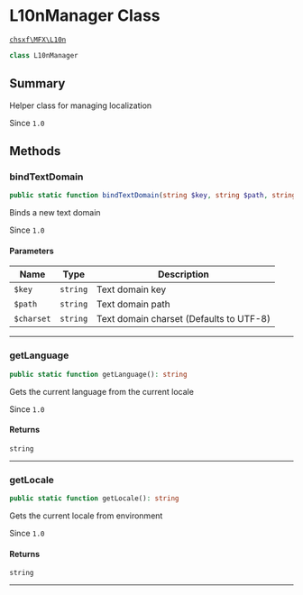 # L10nManager Class

[`chsxf\MFX\L10n`](API-Namespace-L10n)

```php
class L10nManager
```

## Summary

Helper class for managing localization

Since `1.0`

## Methods

### bindTextDomain

```php
public static function bindTextDomain(string $key, string $path, string $charset = 'UTF-8')
```

Binds a new text domain

Since `1.0`

#### Parameters

| Name       | Type     | Description                             |
| ---------- | -------- | --------------------------------------- |
| `$key`     | `string` | Text domain key                         |
| `$path`    | `string` | Text domain path                        |
| `$charset` | `string` | Text domain charset (Defaults to UTF-8) |

---

### getLanguage

```php
public static function getLanguage(): string
```

Gets the current language from the current locale

Since `1.0`

#### Returns

`string` 

---

### getLocale

```php
public static function getLocale(): string
```

Gets the current locale from environment

Since `1.0`

#### Returns

`string` 

---


